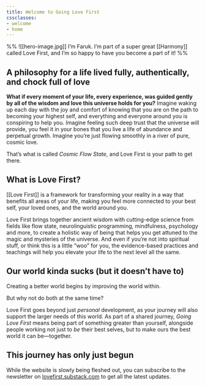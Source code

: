 ```yaml
---
title: Welcome to Going Love First
cssclasses: 
- welcome
- home
---
```


%%  ![[hero-image.jpg]]
I’m Faruk. I’m part of a super great [[Harmony]] called Love First, and I’m so happy to have you become a part of it!  %%

## A philosophy for a life lived fully, authentically, and chock full of love


**What if every moment of your life, every experience, was guided gently by all of the wisdom and love this universe holds for you?** Imagine waking up each day with the joy and comfort of knowing that you are on the path to becoming your highest self, and everything and everyone around you is conspiring to help you. Imagine feeling such deep trust that the universe will provide, you feel it in your bones that you live a life of abundance and perpetual growth. Imagine you’re just flowing smoothly in a river of pure, cosmic love.

That’s what is called *Cosmic Flow State*, and Love First is your path to get there.

## What is Love First?

[[Love First]] is a framework for transforming your reality in a way that benefits all areas of your life, making you feel more connected to your best self, your loved ones, and the world around you. 

Love First brings together ancient wisdom with cutting-edge science from fields like flow state, neurolinguistic programming, mindfulness, psychology and more, to create a holistic way of being that helps you get attuned to the magic and mysteries of the universe. And even if you’re not into spiritual stuff, or think this is a little “woo” for you, the evidence-based practices and teachings will help you elevate your life to the next level all the same.


## Our world kinda sucks (but it doesn’t have to)

Creating a better world begins by improving the world within.

But why not do both at the same time?

Love First goes beyond just *personal* development, as your journey will also support the larger needs of this world. As part of a shared journey, _Going Love First_ means being part of something greater than yourself, alongside people working not just to *be* their best selves, but to make ours the best world it can be—together.

## This journey has only just begun

While the website is slowly being fleshed out, you can subscribe to the newsletter on [lovefirst.substack.com](https://lovefirst.substack.com/) to get all the latest updates.

